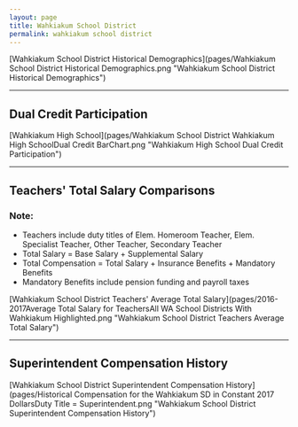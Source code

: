 ```yaml
---
layout: page
title: Wahkiakum School District
permalink: wahkiakum school district
---
```



[Wahkiakum School District Historical Demographics](pages/Wahkiakum School District Historical Demographics.png "Wahkiakum School District Historical Demographics")

___

## Dual Credit Participation

[Wahkiakum High School](pages/Wahkiakum School District Wahkiakum High SchoolDual Credit BarChart.png "Wahkiakum High School Dual Credit Participation")


___

## Teachers' Total Salary Comparisons
### Note:
- Teachers include duty titles of Elem. Homeroom Teacher, Elem. Specialist Teacher, Other Teacher, Secondary Teacher
- Total Salary = Base Salary + Supplemental Salary
- Total Compensation = Total Salary + Insurance Benefits + Mandatory Benefits
- Mandatory Benefits include pension funding and payroll taxes

[Wahkiakum School District Teachers' Average Total Salary](pages/2016-2017Average Total Salary for TeachersAll WA School Districts With Wahkiakum Highlighted.png "Wahkiakum School District Teachers Average Total Salary")


___

## Superintendent Compensation History

[Wahkiakum School District Superintendent Compensation History](pages/Historical Compensation for the Wahkiakum SD in Constant 2017 DollarsDuty Title = Superintendent.png "Wahkiakum School District Superintendent Compensation History")

